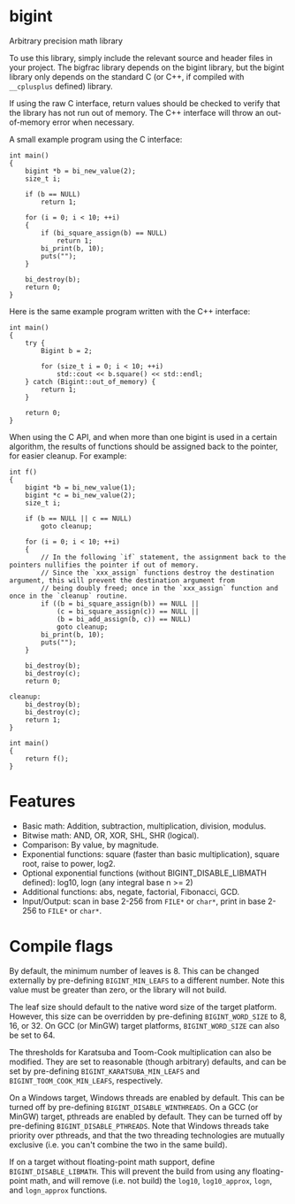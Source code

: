 # bigint
Arbitrary precision math library

To use this library, simply include the relevant source and header files in your project.
The bigfrac library depends on the bigint library, but the bigint library only depends on
the standard C (or C++, if compiled with `__cplusplus` defined) library.

If using the raw C interface, return values should be checked to verify that the library
has not run out of memory. The C++ interface will throw an out-of-memory error when necessary.

A small example program using the C interface:

    int main()
    {
        bigint *b = bi_new_value(2);
        size_t i;
        
        if (b == NULL)
            return 1;
        
        for (i = 0; i < 10; ++i)
        {
            if (bi_square_assign(b) == NULL)
                return 1;
            bi_print(b, 10);
            puts("");
        }
        
        bi_destroy(b);
        return 0;
    }
    
Here is the same example program written with the C++ interface:

    int main()
    {
        try {
            Bigint b = 2;

            for (size_t i = 0; i < 10; ++i)
                std::cout << b.square() << std::endl;
        } catch (Bigint::out_of_memory) {
            return 1;
        }
        
        return 0;
    }
    
When using the C API, and when more than one bigint is used in a certain algorithm, the results of functions should be assigned back to the pointer, for easier cleanup. For example:

    int f()
    {
        bigint *b = bi_new_value(1);
        bigint *c = bi_new_value(2);
        size_t i;
        
        if (b == NULL || c == NULL)
            goto cleanup;
        
        for (i = 0; i < 10; ++i)
        {
            // In the following `if` statement, the assignment back to the pointers nullifies the pointer if out of memory.
            // Since the `xxx_assign` functions destroy the destination argument, this will prevent the destination argument from
            // being doubly freed; once in the `xxx_assign` function and once in the `cleanup` routine.
            if ((b = bi_square_assign(b)) == NULL ||
                (c = bi_square_assign(c)) == NULL ||
                (b = bi_add_assign(b, c)) == NULL)
                goto cleanup;
            bi_print(b, 10);
            puts("");
        }
        
        bi_destroy(b);
        bi_destroy(c);
        return 0;
        
    cleanup:
        bi_destroy(b);
        bi_destroy(c);
        return 1;
    }
    
    int main()
    {
        return f();
    }
    
# Features

 - Basic math: Addition, subtraction, multiplication, division, modulus.
 - Bitwise math: AND, OR, XOR, SHL, SHR (logical).
 - Comparison: By value, by magnitude.
 - Exponential functions: square (faster than basic multiplication), square root, raise to power, log2.
 - Optional exponential functions (without BIGINT_DISABLE_LIBMATH defined): log10, logn (any integral base n >= 2)
 - Additional functions: abs, negate, factorial, Fibonacci, GCD.
 - Input/Output: scan in base 2-256 from `FILE*` or `char*`, print in base 2-256 to `FILE*` or `char*`.
    
# Compile flags

By default, the minimum number of leaves is 8. This can be changed externally by pre-defining `BIGINT_MIN_LEAFS` to a different number. Note this value must be greater than zero, or the library will not build.

The leaf size should default to the native word size of the target platform. However, this size can be overridden by pre-defining `BIGINT_WORD_SIZE` to 8, 16, or 32. On GCC (or MinGW) target platforms, `BIGINT_WORD_SIZE` can also be set to 64.

The thresholds for Karatsuba and Toom-Cook multiplication can also be modified. They are set to reasonable (though arbitrary) defaults, and can be set by pre-defining `BIGINT_KARATSUBA_MIN_LEAFS` and `BIGINT_TOOM_COOK_MIN_LEAFS`, respectively.

On a Windows target, Windows threads are enabled by default. This can be turned off by pre-defining `BIGINT_DISABLE_WINTHREADS`. On a GCC (or MinGW) target, pthreads are enabled by default. They can be turned off by pre-defining `BIGINT_DISABLE_PTHREADS`. Note that Windows threads take priority over pthreads, and that the two threading technologies are mutually exclusive (i.e. you can't combine the two in the same build).

If on a target without floating-point math support, define `BIGINT_DISABLE_LIBMATH`. This will prevent the build from using any floating-point math, and will remove (i.e. not build) the `log10`, `log10_approx`, `logn`, and `logn_approx` functions.
